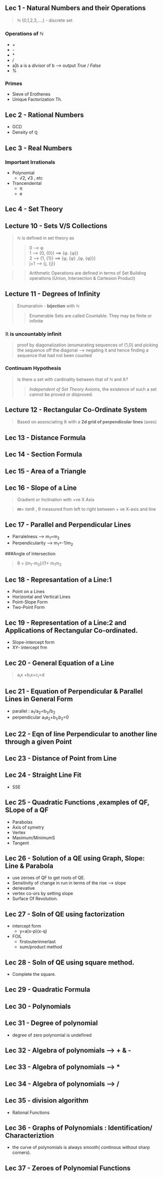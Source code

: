 ## Lec 1 - Natural Numbers and their Operations

>ℕ {0,1,2,3,....} - discrete set
### Operations of ℕ
+ \+
+ \-
+ \*
+ /
+ a|b a is a *divisor* of b --> output *True* / *False*
+ %

### Primes
+ Sieve of Erothenes
+ Unique Factorization Th.

## Lec 2 - Rational Numbers

+ GCD
+ Density of ℚ

## Lec 3 - Real Numbers

### Important Irrationals
+ Polynomial
	+ √2, √3 , etc
+ Trancendental
	+ π
	+ e


## Lec 4 - Set Theory

## Lecture 10 - Sets V/S Collections

> ℕ is defined in set theory as
>> 0 --> φ\
>>1 --> {0, {0}} ==> {φ. {φ}}\
>>2 --> {1, {1}} ==> {φ, {φ} ,{φ, {φ}}}\
>> j+1 --> {j, {j}}

>>Arithmetic Operations are defined in terms of Set Building operations (Union, Intersection & Cartesion Product)


## Lecture 11 - Degrees of Infinity
>Enumaration - **bijection** with ℕ
>> Enumerable Sets are called Countable. They may be finite or infinite

### ℝ is uncountably infinit
> proof by diagonalization (enumarating sequences of {1,0} and picking the sequence off the diagonal --> negating it and hence finding a sequence that had not been counted

### Continuam Hypothesis
> Is there a set with cardinality between that of ℕ  and ℝ?
>> *Independent of Set Theory Axioms*, the existence of such a set cannot be proved or disproved.


## Lecture 12 - Rectangular Co-Ordinate System

> Based on assosciating **ℝ** with a **2d grid of perpendicular lines** (axes)

## Lec 13 - Distance Formula

## Lec 14 - Section Formula

## Lec 15 - Area of a Triangle

## Lec 16 - Slope of a Line
> Gradient or Inclination with +ve X Axis

>**m**= <i>tan</i>θ , θ measured from left to right between + ve X-axis and line

## Lec 17 - Parallel and Perpendicular Lines
+ Parralelness --> m<sub>1</sub>=m<sub>2</sub>
+ Perpendicularity --> m<sub>1</sub>=-1/m<sub>2</sub>

###Angle of Intersection
> θ = (m<sub>1</sub>-m<sub>2</sub>)/(1+ m<sub>1</sub>m<sub>2</sub>

## Lec 18 - Represantation of a Line:1
+ Point on a Lines
+ Horizontal and Vertical Lines
+ Point-Slope Form
+ Two-Point Form

## Lec 19 - Representation of a Line:2 and Applications of Rectangular Co-ordinated.

+ Slope-intercept form
+ XY- intercept frm

## Lec 20 - General Equation of a Line

> a<sub>i</sub>x +b<sub>i</sub>x+c<sub>i</sub>=d

## Lec 21 - Equation of Perpendicular & Parallel Lines in General Form

+ parallel : a<sub>1</sub>/a<sub>2</sub>=b<sub>1/</sub>/b<sub>2</sub>
+ perpendicular a<sub>1</sub>a<sub>2</sub>+b<sub>1/</sub>b<sub>2</sub>=0

## Lec 22 - Eqn of line Perpendicular to another line through a given Point

## Lec 23 - Distance of Point from Line

## Lec 24 - Straight Line Fit

+ SSE

## Lec 25 - Quadratic Functions ,examples of QF, SLope of a QF
+ Parabolas
+ Axis of symetry
+ Vertex
+ Maximum/MinimumS
+ Tangent

## Lec 26 - Solution of a QE using Graph, Slope: Line & Parabola
+ use zeroes of QF to get roots of QE.
+ Sensitivity of change in run in terms of the rise --> slope
+ derievative
+ vertex co-ors by setting slope
+ Surface Of Revolution.

## Lec 27 - Soln of QE using factorization
+ intercept form
	+ y=a(x-p)(x-q)
+ FOIL
	+ firstouterinnerlast
	+ sum/product method

## Lec 28 - Soln of QE using square method.
+ Complete the square.

## Lec 29 - Quadratic Formula

## Lec 30 - Polynomials
## Lec 31 - Degree of polynomial
+ degree of zero polynomial is undefined
## Lec 32 - Algebra of polynomials --> + & -
## Lec 33 - Algebra of polynomials --> *
## Lec 34 - Algebra of polynomials --> /
## Lec 35 - division algorithm
+ Rational Functions
## Lec 36 - Graphs of Polynomials : Identification/ Characteriztion
+ the curve of polynomials is always smooth( continous without sharp corners).
## Lec 37 - Zeroes of Polynomial Functions
